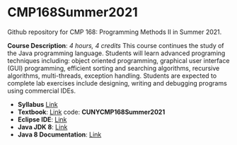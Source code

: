 # CMP168Summer2021
Github repository for CMP 168: Programming Methods II in Summer 2021.

**Course Description**: *4 hours, 4 credits* This course continues the study of the Java programming language. Students will learn advanced programing techniques including: object oriented programming, graphical user interface (GUI) programming, efficient sorting and searching algorithms, recursive algorithms, multi-threads, exception handling. Students are expected to complete lab exercises include designing, writing and debugging programs using commercial IDEs. 

- **Syllabus** [Link](https://github.com/ch00226855/CMP168Summer2021/blob/main/CMP326%20Syllabus.pdf)
- **Textbook**: [Link](https://zybooks.zyante.com/#/zybooks) code: **CUNYCMP168Summer2021**
- **Eclipse IDE**: [Link](https://www.eclipse.org/downloads/packages/release/2021-06/r/eclipse-ide-java-developers)
- **Java JDK 8**: [Link](https://www.oracle.com/java/technologies/javase/javase-jdk8-downloads.html)
- **Java 8 Documentation**: [Link](https://docs.oracle.com/javase/8/docs/api/)

